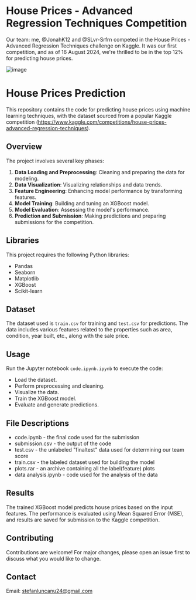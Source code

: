 # House Prices - Advanced Regression Techniques Competition
Our team: me, @JonahK12 and @SLvr-Srfrn competed in the House Prices - Advanced Regression Techniques challenge on Kaggle. It was our first competition, and as of 16 August 2024, we're thrilled to be in the top 12% for predicting house prices.

![image](https://github.com/user-attachments/assets/28806118-8d56-450c-b468-4097dd693d8d)

# House Prices Prediction

This repository contains the code for predicting house prices using machine learning techniques, with the dataset sourced from a popular Kaggle competition (https://www.kaggle.com/competitions/house-prices-advanced-regression-techniques).

## Overview

The project involves several key phases:
1. **Data Loading and Preprocessing**: Cleaning and preparing the data for modeling.
2. **Data Visualization**: Visualizing relationships and data trends.
3. **Feature Engineering**: Enhancing model performance by transforming features.
4. **Model Training**: Building and tuning an XGBoost model.
5. **Model Evaluation**: Assessing the model's performance.
6. **Prediction and Submission**: Making predictions and preparing submissions for the competition.

## Libraries

This project requires the following Python libraries:
- Pandas
- Seaborn
- Matplotlib
- XGBoost
- Scikit-learn


## Dataset

The dataset used is `train.csv` for training and `test.csv` for predictions. The data includes various features related to the properties such as area, condition, year built, etc., along with the sale price.

## Usage

Run the Jupyter notebook `code.ipynb.ipynb` to execute the code:
- Load the dataset.
- Perform preprocessing and cleaning.
- Visualize the data.
- Train the XGBoost model.
- Evaluate and generate predictions.

## File Descriptions

 - code.ipynb - the final code used for the submission
 - submission.csv -  the output of the code
 - test.csv - the unlabeled "finaltest" data used for determining our team score
 - train.csv - the labeled dataset used for building the model
 - plots.rar - an archive containing all the label(feature) plots
 - data analysis.ipynb - code used for the analysis of the data

## Results

The trained XGBoost model predicts house prices based on the input features. The performance is evaluated using Mean Squared Error (MSE), and results are saved for submission to the Kaggle competition.

## Contributing

Contributions are welcome! For major changes, please open an issue first to discuss what you would like to change.

## Contact

Email: stefanluncanu24@gmail.com



